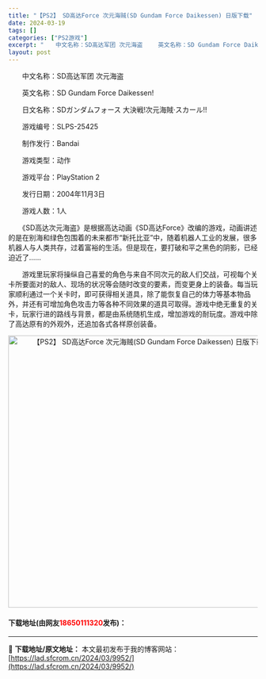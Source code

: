 ```yaml
---
title: "【PS2】 SD高达Force 次元海贼(SD Gundam Force Daikessen) 日版下载"
date: 2024-03-19
tags: []
categories: ["PS2游戏"]
excerpt: "　　中文名称：SD高达军团 次元海盗 　　英文名称：SD Gundam Force Daikessen! 　　日文名称：SDガンダムフォース 大決戦!次元海賊&middot;スカール!! 　　游戏编号：SLPS-25425 　　制作发行：Bandai 　　游戏类型：动作 　　游戏平台：PlaySta&hellip;"
layout: post
---
```


 <p>　　中文名称：SD高达军团 次元海盗</p> <p>　　英文名称：SD Gundam Force Daikessen!</p> <p>　　日文名称：SDガンダムフォース 大決戦!次元海賊&middot;スカール!!</p> <p>　　游戏编号：SLPS-25425</p> <p>　　制作发行：Bandai</p> <p>　　游戏类型：动作</p> <p>　　游戏平台：PlayStation 2</p> <p>　　发行日期：2004年11月3日</p> <p>　　游戏人数：1人</p> <p>　　《SD高达次元海盗》是根据高达动画《SD高达Force》改编的游戏，动画讲述的是在别海和绿色包围着的未来都市&ldquo;新托比亚&rdquo;中，随着机器人工业的发展，很多机器人与人类共存，过着富裕的生活。但是现在，要打破和平之黑色的阴影，已经迫近了&hellip;&hellip;</p> <p>　　游戏里玩家将操纵自己喜爱的角色与来自不同次元的敌人们交战，可视每个关卡所要面对的敌人、现场的状况等会随时改变的要素，而变更身上的装备。每当玩家顺利通过一个关卡时，即可获得相关道具，除了能恢复自己的体力等基本物品外，并还有可增加角色攻击力等各种不同效果的道具可取得。游戏中绝无重复的关卡，玩家行进的路线与背景，都是由系统随机生成，增加游戏的耐玩度。游戏中除了高达原有的外观外，还追加各式各样原创装备。</p> <p align="center"><img align="" border="0" src="https://lad.sfcrom.cn/wp-content/uploads/2024/03/20240319_65f99909824bc.jpg" width="549" alt="【PS2】 SD高达Force 次元海贼(SD Gundam Force Daikessen) 日版下载" /></p> <p><h4>下载地址(由网友<font color="red">18650111320</font>发布)：</h4></p> 

---
📖 **下载地址/原文地址：** 本文最初发布于我的博客网站：[https://lad.sfcrom.cn/2024/03/9952/](https://lad.sfcrom.cn/2024/03/9952/)
